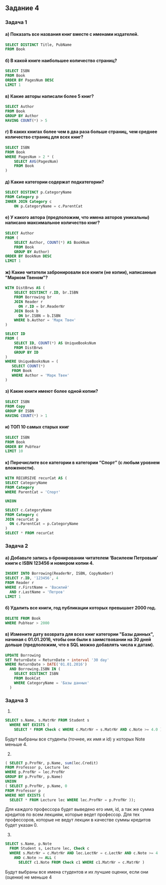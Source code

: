 ## Задание 4
### Задача 1
#### а) Показать все названия книг вместе с именами издателей.
```sql
SELECT DISTINCT Title, PubName 
FROM Book 
```
#### б) В какой книге наибольшее количество страниц?
```sql
SELECT ISBN
FROM Book
ORDER BY PagesNum DESC
LIMIT 1
```

#### в) Какие авторы написали более 5 книг?
```sql
SELECT Author
FROM Book
GROUP BY Author
HAVING COUNT(*) > 5
```

#### г) В каких книгах более чем в два раза больше страниц, чем среднее количество страниц для всех книг?
```sql
SELECT ISBN
FROM Book
WHERE PagesNum > 2 * (
    SELECT AVG(PagesNum)
    FROM Book
)
```

#### д) Какие категории содержат подкатегории?
```sql
SELECT DISTINCT p.CategoryName
FROM Category p
INNER JOIN Category c
	ON p.CategoryName = c.ParentCat
```
#### е) У какого автора (предположим, что имена авторов уникальны) написано максимальное количество книг?
```sql
SELECT Author
FROM (
    SELECT Author, COUNT(*) AS BookNum
    FROM Book
    GROUP BY Author)
ORDER BY BookNum DESC
LIMIT 1
```

#### ж) Какие читатели забронировали все книги (не копии), написанные "Марком Твеном"?
```sql
WITH DistBrws AS (
	SELECT DISTINCT r.ID, br.ISBN
	FROM Borrowing br 
	JOIN Reader r 
	  ON r.ID = br.ReaderNr
	JOIN Book b
	  ON br.ISBN = b.ISBN
	WHERE b.Author = 'Марк Твен'
)

SELECT ID
FROM (
	SELECT ID, COUNT(*) AS UniqueBooksNum
	FROM DistBrws 
	GROUP BY ID
)
WHERE UniqueBooksNum = (
   SELECT COUNT(*) 
   FROM Book 
   WHERE Author = 'Марк Твен'
)
```

#### з) Какие книги имеют более одной копии?
```sql
SELECT ISBN
FROM Copy  
GROUP BY ISBN 
HAVING COUNT(*) > 1
```

#### и) ТОП 10 самых старых книг
```sql
SELECT ISBN 
FROM Book 
ORDER BY PubYear
LIMIT 10
```


#### к) Перечислите все категории в категории “Спорт” (с любым уровнем вложености).
```sql
WITH RECURSIVE recurCat AS (
SELECT CategoryName 
FROM Category
WHERE ParentCat = 'Спорт'

UNION

SELECT c.CategoryName 
FROM Category c 
JOIN recurCat p
  ON c.ParentCat = p.CategoryName 
) 
SELECT * FROM recurCat 
```

### Задача 2
#### a) Добавьте запись о бронировании читателем ‘Василеем Петровым’ книги с ISBN 123456 и номером копии 4.
```sql
INSERT INTO Borrowing(ReaderNr, ISBN, CopyNumber)
SELECT r.ID, '123456', 4 
FROM Reader r
WHERE r.FirstName = 'Василий' 
  AND r.LastName = 'Петров' 
LIMIT 1
```

#### б) Удалить все книги, год публикации которых превышает 2000 год.
```sql
DELETE FROM Book 
WHERE PubYear > 2000
```

#### в) Измените дату возврата для всех книг категории "Базы данных", начиная с 01.01.2016, чтобы они были в заимствовании на 30 дней дольше (предположим, что в SQL можно добавлять числа к датам).
```sql
UPDATE Borrowing
SET ReturnDate = ReturnDate + interval '30 day'
WHERE ReturnDate > DATE('01.01.2016')
  AND Borrowing.ISBN IN (
    SELECT DISTINCT ISBN 
    FROM BookCat
    WHERE CategoryName = 'Базы данных'
  )
```

### Задача 3
1.
```sql
SELECT s.Name, s.MatrNr FROM Student s 
  WHERE NOT EXISTS ( 
    SELECT * FROM Check c WHERE c.MatrNr = s.MatrNr AND c.Note >= 4.0 ) ; 
```
Будут выбраны все студенты (точнее, их имя и id) у которых Note меньше 4.

2.
```sql
( SELECT p.ProfNr, p.Name, sum(lec.Credit) 
FROM Professor p, Lecture lec 
WHERE p.ProfNr = lec.ProfNr
GROUP BY p.ProfNr, p.Name)
UNION
( SELECT p.ProfNr, p.Name, 0 
FROM Professor p
WHERE NOT EXISTS ( 
  SELECT * FROM Lecture lec WHERE lec.ProfNr = p.ProfNr )); 

```
Для каждого профессора будет выведено его имя, id, а так же сумма кредитов по всем лекциям, которые ведет профессор. Для тех профессоров, которые не ведут лекции в качестве суммы кредитов будет указан 0.

3.
```sql
SELECT s.Name, p.Note
  FROM Student s, Lecture lec, Check c
  WHERE s.MatrNr = c.MatrNr AND lec.LectNr = c.LectNr AND c.Note >= 4 
    AND c.Note >= ALL ( 
      SELECT c1.Note FROM Check c1 WHERE c1.MatrNr = c.MatrNr ) 

```
Будут выбраны все имена студентов и их лучшие оценки, если они (оценки) не меньше 4

